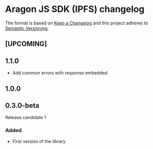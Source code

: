 # Aragon JS SDK (IPFS) changelog

The format is based on [Keep a Changelog](http://keepachangelog.com/) and this
project adheres to [Semantic Versioning](http://semver.org/).

<!--
TEMPLATE:
(Leave "## [UPCOMING]" first and describe the changes below it)

### Added
- Feature 1, 2, 3

### Changed
- Change 1, 2, 3

### Fixed
- Fix 1, 2, 3
-->

## [UPCOMING]

## 1.1.0

- Add common errors with response embedded

## 1.0.0

## 0.3.0-beta

Release candidate 1

### Added

- First version of the library
